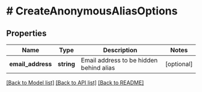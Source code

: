 # # CreateAnonymousAliasOptions

## Properties

Name | Type | Description | Notes
------------ | ------------- | ------------- | -------------
**email_address** | **string** | Email address to be hidden behind alias | [optional] 

[[Back to Model list]](../../README.md#documentation-for-models) [[Back to API list]](../../README.md#documentation-for-api-endpoints) [[Back to README]](../../README.md)


